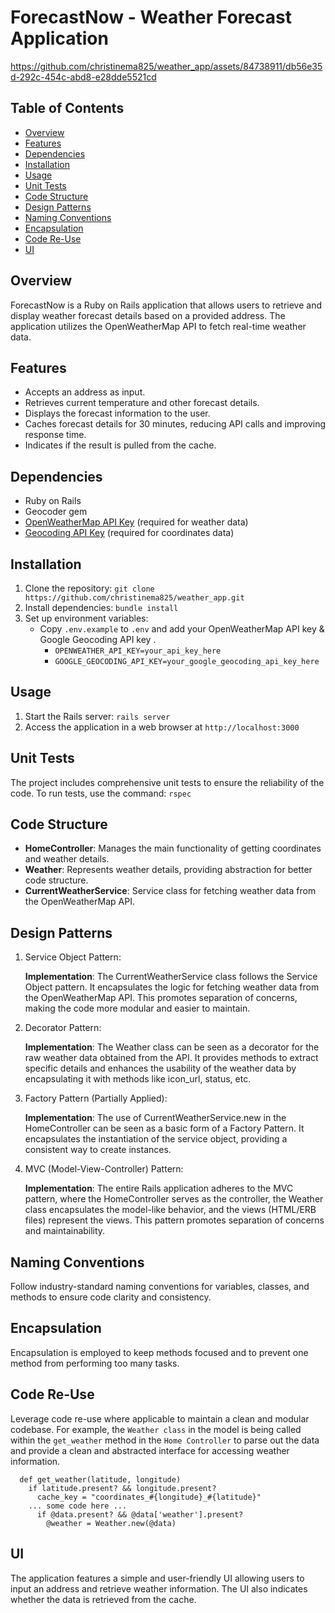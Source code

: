 # ForecastNow - Weather Forecast Application

https://github.com/christinema825/weather_app/assets/84738911/db56e35d-292c-454c-abd8-e28dde5521cd

## Table of Contents
- [Overview](#overview)
- [Features](#features)
- [Dependencies](#dependencies)
- [Installation](#installation)
- [Usage](#usage)
- [Unit Tests](#unit-tests)
- [Code Structure](#code-structure)
- [Design Patterns](#design-patterns)
- [Naming Conventions](#naming-conventions)
- [Encapsulation](#encapsulation)
- [Code Re-Use](#code-re-use)
- [UI](#ui)

## Overview
ForecastNow is a Ruby on Rails application that allows users to retrieve and display weather forecast details based on a provided address. The application utilizes the OpenWeatherMap API to fetch real-time weather data.

## Features
- Accepts an address as input.
- Retrieves current temperature and other forecast details.
- Displays the forecast information to the user.
- Caches forecast details for 30 minutes, reducing API calls and improving response time.
- Indicates if the result is pulled from the cache.

## Dependencies
- Ruby on Rails
- Geocoder gem
- [OpenWeatherMap API Key](https://openweathermap.org/appid) (required for weather data)
- [Geocoding API Key](https://developers.google.com/maps/documentation/geocoding/get-api-key) (required for coordinates data)

## Installation
1. Clone the repository: `git clone https://github.com/christinema825/weather_app.git`
2. Install dependencies: `bundle install`
3. Set up environment variables:
   - Copy `.env.example` to `.env` and add your OpenWeatherMap API key & Google Geocoding API key .
        - `OPENWEATHER_API_KEY=your_api_key_here`
        - `GOOGLE_GEOCODING_API_KEY=your_google_geocoding_api_key_here`

## Usage
1. Start the Rails server: `rails server`
2. Access the application in a web browser at `http://localhost:3000`

## Unit Tests
The project includes comprehensive unit tests to ensure the reliability of the code. To run tests, use the command: `rspec`

## Code Structure
- **HomeController**: Manages the main functionality of getting coordinates and weather details.
- **Weather**: Represents weather details, providing abstraction for better code structure.
- **CurrentWeatherService**: Service class for fetching weather data from the OpenWeatherMap API.

## Design Patterns
1. Service Object Pattern:
   
   **Implementation**: The CurrentWeatherService class follows the Service Object pattern. It encapsulates the logic for fetching weather data from the OpenWeatherMap API. This promotes separation of concerns, making the code more modular and easier to maintain.

2. Decorator Pattern:
   
   **Implementation**: The Weather class can be seen as a decorator for the raw weather data obtained from the API. It provides methods to extract specific details and enhances the usability of the weather data by encapsulating it with methods like icon_url, status, etc.

3. Factory Pattern (Partially Applied):
   
   **Implementation**: The use of CurrentWeatherService.new in the HomeController can be seen as a basic form of a Factory Pattern. It encapsulates the instantiation of the service object, providing a consistent way to create instances.

4. MVC (Model-View-Controller) Pattern:
   
   **Implementation**: The entire Rails application adheres to the MVC pattern, where the HomeController serves as the controller, the Weather class encapsulates the model-like behavior, and the views (HTML/ERB files) represent the views. This pattern promotes separation of concerns and maintainability.

## Naming Conventions
Follow industry-standard naming conventions for variables, classes, and methods to ensure code clarity and consistency.

## Encapsulation
Encapsulation is employed to keep methods focused and to prevent one method from performing too many tasks.

## Code Re-Use
Leverage code re-use where applicable to maintain a clean and modular codebase. For example, the `Weather class` in the model is being called within the `get_weather` method in the `Home Controller` to parse out the data and provide a clean and abstracted interface for accessing weather information.
```
  def get_weather(latitude, longitude)
    if latitude.present? && longitude.present?
      cache_key = "coordinates_#{longitude}_#{latitude}"
    ... some code here ...
      if @data.present? && @data['weather'].present?
        @weather = Weather.new(@data)
```

## UI
The application features a simple and user-friendly UI allowing users to input an address and retrieve weather information. The UI also indicates whether the data is retrieved from the cache.


